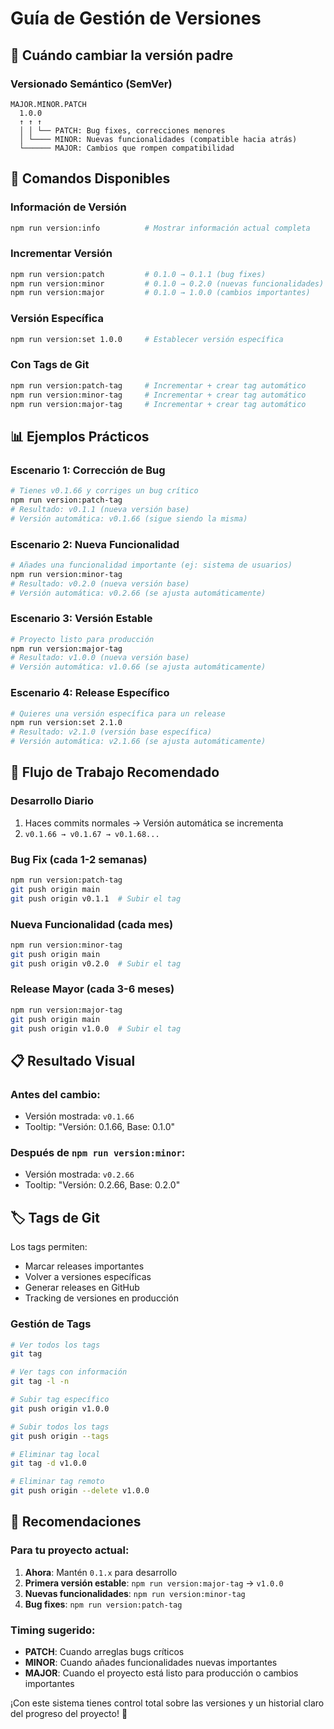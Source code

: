 # Guía de Gestión de Versiones

## 🎯 **Cuándo cambiar la versión padre**

### **Versionado Semántico (SemVer)**
```
MAJOR.MINOR.PATCH
  1.0.0
  ↑ ↑ ↑
  │ │ └── PATCH: Bug fixes, correcciones menores
  │ └──── MINOR: Nuevas funcionalidades (compatible hacia atrás)  
  └────── MAJOR: Cambios que rompen compatibilidad
```

## 🚀 **Comandos Disponibles**

### **Información de Versión**
```bash
npm run version:info          # Mostrar información actual completa
```

### **Incrementar Versión**
```bash
npm run version:patch         # 0.1.0 → 0.1.1 (bug fixes)
npm run version:minor         # 0.1.0 → 0.2.0 (nuevas funcionalidades)
npm run version:major         # 0.1.0 → 1.0.0 (cambios importantes)
```

### **Versión Específica**
```bash
npm run version:set 1.0.0     # Establecer versión específica
```

### **Con Tags de Git**
```bash
npm run version:patch-tag     # Incrementar + crear tag automático
npm run version:minor-tag     # Incrementar + crear tag automático  
npm run version:major-tag     # Incrementar + crear tag automático
```

## 📊 **Ejemplos Prácticos**

### **Escenario 1: Corrección de Bug**
```bash
# Tienes v0.1.66 y corriges un bug crítico
npm run version:patch-tag
# Resultado: v0.1.1 (nueva versión base)
# Versión automática: v0.1.66 (sigue siendo la misma)
```

### **Escenario 2: Nueva Funcionalidad**
```bash
# Añades una funcionalidad importante (ej: sistema de usuarios)
npm run version:minor-tag
# Resultado: v0.2.0 (nueva versión base)
# Versión automática: v0.2.66 (se ajusta automáticamente)
```

### **Escenario 3: Versión Estable**
```bash
# Proyecto listo para producción
npm run version:major-tag
# Resultado: v1.0.0 (nueva versión base)
# Versión automática: v1.0.66 (se ajusta automáticamente)
```

### **Escenario 4: Release Específico**
```bash
# Quieres una versión específica para un release
npm run version:set 2.1.0
# Resultado: v2.1.0 (versión base específica)
# Versión automática: v2.1.66 (se ajusta automáticamente)
```

## 🔄 **Flujo de Trabajo Recomendado**

### **Desarrollo Diario**
1. Haces commits normales → Versión automática se incrementa
2. `v0.1.66 → v0.1.67 → v0.1.68...`

### **Bug Fix (cada 1-2 semanas)**
```bash
npm run version:patch-tag
git push origin main
git push origin v0.1.1  # Subir el tag
```

### **Nueva Funcionalidad (cada mes)**
```bash
npm run version:minor-tag
git push origin main  
git push origin v0.2.0  # Subir el tag
```

### **Release Mayor (cada 3-6 meses)**
```bash
npm run version:major-tag
git push origin main
git push origin v1.0.0  # Subir el tag
```

## 📋 **Resultado Visual**

### **Antes del cambio:**
- Versión mostrada: `v0.1.66`
- Tooltip: "Versión: 0.1.66, Base: 0.1.0"

### **Después de `npm run version:minor`:**
- Versión mostrada: `v0.2.66` 
- Tooltip: "Versión: 0.2.66, Base: 0.2.0"

## 🏷️ **Tags de Git**

Los tags permiten:
- Marcar releases importantes
- Volver a versiones específicas
- Generar releases en GitHub
- Tracking de versiones en producción

### **Gestión de Tags**
```bash
# Ver todos los tags
git tag

# Ver tags con información
git tag -l -n

# Subir tag específico
git push origin v1.0.0

# Subir todos los tags
git push origin --tags

# Eliminar tag local
git tag -d v1.0.0

# Eliminar tag remoto
git push origin --delete v1.0.0
```

## 🎯 **Recomendaciones**

### **Para tu proyecto actual:**
1. **Ahora**: Mantén `0.1.x` para desarrollo
2. **Primera versión estable**: `npm run version:major-tag` → `v1.0.0`
3. **Nuevas funcionalidades**: `npm run version:minor-tag`
4. **Bug fixes**: `npm run version:patch-tag`

### **Timing sugerido:**
- **PATCH**: Cuando arreglas bugs críticos
- **MINOR**: Cuando añades funcionalidades nuevas importantes
- **MAJOR**: Cuando el proyecto está listo para producción o cambios importantes

¡Con este sistema tienes control total sobre las versiones y un historial claro del progreso del proyecto! 🚀
